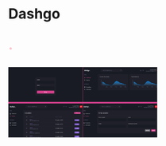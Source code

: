 # Dashgo <p style='color:pink'> . </p>

<div>
  <img width="300px" src="src/assets/DashgoReadme.png">
</div
